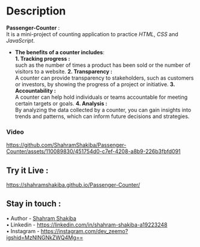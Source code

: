 # Description
**Passenger-Counter** :<br/>
It is a mini-project of counting application to practice _HTML_, _CSS_ and _JavaScript_.  

- **The benefits of a counter includes**:<br/>
**1. Tracking progress :**<br/>
such as the number of times a product has been sold or the number of visitors to a website.
**2. Transparency :**<br/>
A counter can provide transparency to stakeholders, such as customers or investors, by showing the progress of a project or initiative.
**3. Accountability :**<br/>
A counter can help hold individuals or teams accountable for meeting certain targets or goals.
**4. Analysis :**<br/>
By analyzing the data collected by a counter, you can gain insights into trends and patterns, which can inform future decisions and strategies.

### Video
https://github.com/ShahramShakiba/Passenger-Counter/assets/110089830/451754d0-c7ef-4208-a8b9-226b3fbfd091

## Try it Live :
 https://shahramshakiba.github.io/Passenger-Counter/

 ## Stay in touch :
 • Author - <a href="https://t.me/DevZEEMO">Shahram Shakiba</a> <br/>
 • Linkedin - https://linkedin.com/in/shahram-shakiba-a19223248 <br/>
 • Instagram - https://instagram.com/dev_zeemo?igshid=MzNlNGNkZWQ4Mg==
